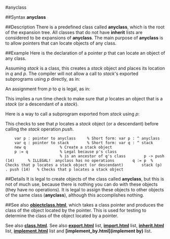 
#anyclass

##Syntax
**anyclass**


##Description
There is a predefined class called **anyclass**, which is the root of the expansion tree. All classes that do not have **inherit** lists are considered to be expansions of **anyclass**. The main purpose of **anyclass** is to allow pointers that can locate objects of any class.


##Example
Here is the declaration of a pointer _p_ that can locate an object of any class.

Assuming _stack_ is a class, this creates a _stack_ object and places its location in _q_ and _p_. The compiler will not allow a call to _stack_'s exported subprograms using _p_ directly, as in:

An assignment from _p_ to _q_ is legal, as in:

This implies a run time check to make sure that _p_ locates an object that is a _stack_ (or a descendant of a _stack_).

Here is a way to call a subprogram exported from _stack_ using _p_:

This checks to see that _p_ locates a _stack_ object (or a descendant) before calling the _stack_ operation _push_.

        var p : pointer to anyclass     % Short form: var p : ^ anyclass
        var q : pointer to stack        % Short form: var q : ^ stack
        new q               % Create a stack object
        p := q              % Legal because p's class
                            % is an ancestor of q's class        p -> push (14)      % ILLEGAL!  anyclass has no operations        q := p  % Checks that p locates a stack object (or descendant)        stack (p) . push (14)   % Checks that p locates a stack object
##Details
It is legal to create objects of the class called **anyclass**, but this is not of much use, because there is nothing you can do with these objects (they have no operations). It is legal to assign these objects to other objects of the same class (**anyclass**), although this accomplishes nothing.


##See also
**[objectclass.html](objectclass)**, which takes a class pointer and produces the class of the object located by the pointer. This is used for testing to determine the class of the object located by a pointer.

See also **[class.html](class)**. See also **[export.html](export)** list, **[import.html](import)** list, **[inherit.html](inherit)** list, **[implement.html](implement)** list and **[implement_by.html](implement by)** list.

